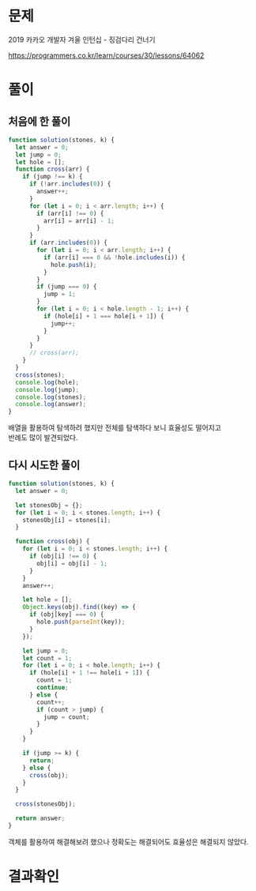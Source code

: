 <h1>문제</h1>
2019 카카오 개발자 겨울 인턴십 - 징검다리 건너기

https://programmers.co.kr/learn/courses/30/lessons/64062



<h1>풀이</h1>
<h2>처음에 한 풀이</h2>

```jsx
function solution(stones, k) {
  let answer = 0;
  let jump = 0;
  let hole = [];
  function cross(arr) {
    if (jump !== k) {
      if (!arr.includes(0)) {
        answer++;
      }
      for (let i = 0; i < arr.length; i++) {
        if (arr[i] !== 0) {
          arr[i] = arr[i] - 1;
        }
      }
      if (arr.includes(0)) {
        for (let i = 0; i < arr.length; i++) {
          if (arr[i] === 0 && !hole.includes(i)) {
            hole.push(i);
          }
        }
        if (jump === 0) {
          jump = 1;
        }
        for (let i = 0; i < hole.length - 1; i++) {
          if (hole[i] + 1 === hole[i + 1]) {
            jump++;
          }
        }
      }
      // cross(arr);
    }
  }
  cross(stones);
  console.log(hole);
  console.log(jump);
  console.log(stones);
  console.log(answer);
}
```
배열을 활용하여 탐색하려 했지만 전체를 탐색하다 보니 효율성도 떨어지고  
반례도 많이 발견되었다.

<h2>다시 시도한 풀이</h2>

```jsx
function solution(stones, k) {
  let answer = 0;

  let stonesObj = {};
  for (let i = 0; i < stones.length; i++) {
    stonesObj[i] = stones[i];
  }

  function cross(obj) {
    for (let i = 0; i < stones.length; i++) {
      if (obj[i] !== 0) {
        obj[i] = obj[i] - 1;
      }
    }
    answer++;

    let hole = [];
    Object.keys(obj).find((key) => {
      if (obj[key] === 0) {
        hole.push(parseInt(key));
      }
    });

    let jump = 0;
    let count = 1;
    for (let i = 0; i < hole.length; i++) {
      if (hole[i] + 1 !== hole[i + 1]) {
        count = 1;
        continue;
      } else {
        count++;
        if (count > jump) {
          jump = count;
        }
      }
    }

    if (jump >= k) {
      return;
    } else {
      cross(obj);
    }
  }

  cross(stonesObj);

  return answer;
}
```
객체를 활용하여 해결해보려 했으나 정확도는 해결되어도 효율성은 해결되지 않았다.
<h1>결과확인</h1>
